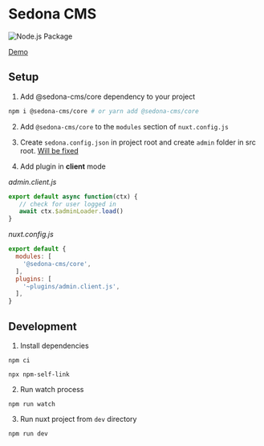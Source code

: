 # Sedona CMS

![Node.js Package](https://github.com/sedona-cms/core/workflows/Node.js%20Package/badge.svg)


[Demo](https://sedona-cms.github.io/core/)


## Setup

1. Add @sedona-cms/core dependency to your project

```bash
npm i @sedona-cms/core # or yarn add @sedona-cms/core
```

2. Add `@sedona-cms/core` to the `modules` section of `nuxt.config.js`

3. Create `sedona.config.json` in project root and create `admin` folder in src root. [Will be fixed](../../issues/3)

4. Add plugin in **client** mode

*admin.client.js*

```js
export default async function(ctx) {
   // check for user logged in
   await ctx.$adminLoader.load()
}
```

*nuxt.config.js*

```js
export default {
  modules: [
    '@sedona-cms/core',
  ],
  plugins: [
    '~plugins/admin.client.js',
  ],
}
```


## Development

1. Install dependencies

`npm ci`

`npx npm-self-link`

2. Run watch process

`npm run watch`

3. Run nuxt project from `dev` directory

`npm run dev`
